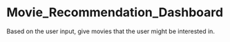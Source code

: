# Movie_Recommendation_Dashboard
Based on the user input, give movies that the user might be interested in.
